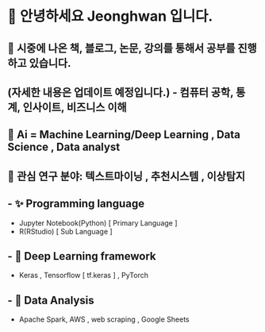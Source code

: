 
# 👋 안녕하세요 Jeonghwan 입니다.
## 🌱 시중에 나온 책, 블로그, 논문, 강의를 통해서 공부를 진행하고 있습니다.
## (자세한 내용은 업데이트 예정입니다.) - 컴퓨터 공학, 통계, 인사이트, 비즈니스 이해
## 🌱 Ai = Machine Learning/Deep Learning , Data Science , Data analyst
## 💞️ 관심 연구 분야: 텍스트마이닝 , 추천시스템 , 이상탐지 

## - ✨ Programming language
- Jupyter Notebook(Python) [ Primary Language ]
- R(RStudio) [ Sub Language ]

## - 🌱 Deep Learning framework
- Keras , Tensorflow [ tf.keras ] , PyTorch

## - 👀 Data Analysis
- Apache Spark, AWS , web scraping , Google Sheets
>

<div align=center>

</div>

<!---
jeonghwan94/jeonghwan94 is a ✨ special ✨ repository because its `README.md` (this file) appears on your GitHub profile.
You can click the Preview link to take a look at your changes.
--->
